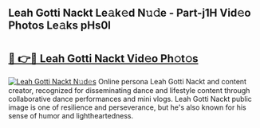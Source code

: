 ## Leah Gotti Nackt Le𝚊k𝚎d N𝚞𝚍e - Part-j1H Vid𝚎o Photos Le𝚊ks pHs0l

# <h2><a href="http://fb8zm0.evod.top/?m=Leah+Gotti+Nackt">🔗 👉🔴 Leah Gotti Nackt Vid𝚎o Ph𝚘t𝚘s</a></h2>

[![Leah Gotti Nackt N𝚞d𝚎s](https://i.imgur.com/8V9OHl7.gif)](http://fb8zm0.evod.top/?m=Leah+Gotti+Nackt)
Online persona Leah Gotti Nackt and content creator, recognized for disseminating dance and lifestyle content through collaborative dance performances and mini vlogs. Leah Gotti Nackt public image is one of resilience and perseverance, but he's also known for his sense of humor and lightheartedness. 
